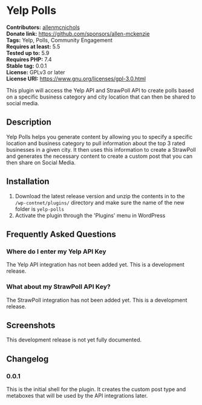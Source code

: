 # Yelp Polls #
**Contributors:** [allenmcnichols](https://profiles.wordpress.org/allenmcnichols/)  
**Donate link:** https://github.com/sponsors/allen-mckenzie  
**Tags:** Yelp, Polls, Community Engagement  
**Requires at least:** 5.5  
**Tested up to:** 5.9  
**Requires PHP:** 7.4  
**Stable tag:** 0.0.1  
**License:** GPLv3 or later  
**License URI:** https://www.gnu.org/licenses/gpl-3.0.html  

This plugin will access the Yelp API and StrawPoll API to create polls based on a specific business category and city location that can then be shared to social media.

## Description ##

Yelp Polls helps you generate content by allowing you to specify a specific location and business category to pull information about the top 3 rated businesses in a given city. It then uses this information to create a StrawPoll and generates the necessary content to create a custom post that you can then share on Social Media.

## Installation ##

1. Download the latest release version and unzip the contents in to the `/wp-contnet/plugins/` directory and make sure the name of the new folder is `yelp-polls`
1. Activate the plugin through the 'Plugins' menu in WordPress

## Frequently Asked Questions ##

### Where do I enter my Yelp API Key ###

The Yelp API integration has not been added yet. This is a development release.

### What about my StrawPoll API Key? ###

The StrawPoll integration has not been added yet. This is a development release.

## Screenshots ##

This development release is not yet fully documented.

## Changelog ##

### 0.0.1 ###

This is the initial shell for the plugin. It creates the custom post type and metaboxes that will be used by the API integrations later.
